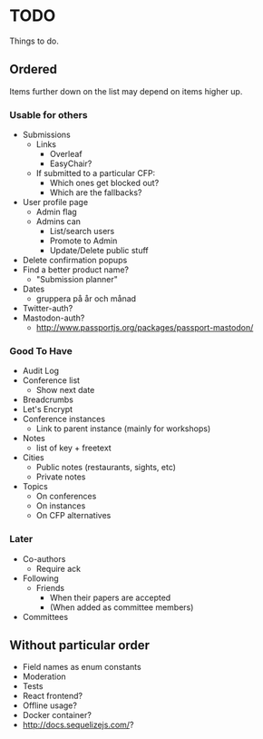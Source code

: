 # TODO

Things to do.

## Ordered

Items further down on the list may depend on items higher up.

### Usable for others

* Submissions
  * Links
    * Overleaf
    * EasyChair?
  * If submitted to a particular CFP:
    * Which ones get blocked out?
    * Which are the fallbacks?
* User profile page
  * Admin flag
  * Admins can
    * List/search users
    * Promote to Admin
    * Update/Delete public stuff
* Delete confirmation popups
* Find a better product name?
  * "Submission planner"
* Dates
  * gruppera på år och månad
* Twitter-auth?
* Mastodon-auth?
  * http://www.passportjs.org/packages/passport-mastodon/

### Good To Have

* Audit Log
* Conference list
  * Show next date
* Breadcrumbs
* Let's Encrypt
* Conference instances
  * Link to parent instance (mainly for workshops)
* Notes
  * list of key + freetext
* Cities
  * Public notes (restaurants, sights, etc)
  * Private notes
* Topics
  * On conferences
  * On instances
  * On CFP alternatives

### Later

* Co-authors
  * Require ack
* Following
  * Friends
    * When their papers are accepted
    * (When added as committee members)
* Committees

## Without particular order

* Field names as enum constants
* Moderation
* Tests
* React frontend?
* Offline usage?
* Docker container?
* http://docs.sequelizejs.com/?
